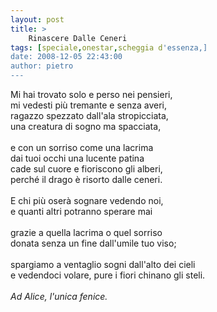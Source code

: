 ```yaml
---
layout: post
title: >
    Rinascere Dalle Ceneri
tags: [speciale,onestar,scheggia d'essenza,]
date: 2008-12-05 22:43:00
author: pietro
---
```

Mi hai trovato solo e perso nei pensieri,<br/>mi vedesti più tremante e senza averi,<br/>ragazzo spezzato dall'ala stropicciata,<br/>una creatura di sogno ma spacciata,<br/><br/>e con un sorriso come una lacrima<br/>dai tuoi occhi una lucente patina<br/>cade sul cuore e fioriscono gli alberi,<br/>perché il drago è risorto dalle ceneri.<br/><br/>E chi più oserà sognare vedendo noi,<br/>e quanti altri potranno sperare mai<br/><br/>grazie a quella lacrima o quel sorriso<br/>donata senza un fine dall'umile tuo viso;<br/><br/>spargiamo a ventaglio sogni dall'alto dei cieli<br/>e vedendoci volare, pure i fiori chinano gli steli.<br/><br/><span style="font-style: italic">Ad Alice, l'unica fenice.</span>
